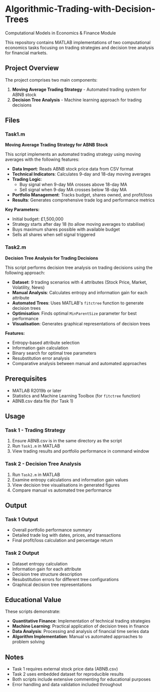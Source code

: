 # Algorithmic-Trading-with-Decision-Trees
Computational Models in Economics & Finance Module

This repository contains MATLAB implementations of two computational economics tasks focusing on trading strategies and decision tree analysis for financial markets.

## Project Overview

The project comprises two main components:
1. **Moving Average Trading Strategy** - Automated trading system for ABNB stock
2. **Decision Tree Analysis** - Machine learning approach for trading decisions

## Files

### Task1.m
**Moving Average Trading Strategy for ABNB Stock**

This script implements an automated trading strategy using moving averages with the following features:

- **Data Import**: Reads ABNB stock price data from CSV format
- **Technical Indicators**: Calculates 9-day and 18-day moving averages
- **Trading Logic**: 
  - Buy signal when 9-day MA crosses above 18-day MA
  - Sell signal when 9-day MA crosses below 18-day MA
- **Portfolio Management**: Tracks budget, shares owned, and profit/loss
- **Results**: Generates comprehensive trade log and performance metrics

**Key Parameters:**
- Initial budget: £1,500,000
- Strategy starts after day 18 (to allow moving averages to stabilise)
- Buys maximum shares possible with available budget
- Sells all shares when sell signal triggered

### Task2.m
**Decision Tree Analysis for Trading Decisions**

This script performs decision tree analysis on trading decisions using the following approach:

- **Dataset**: 9 trading scenarios with 4 attributes (Stock Price, Market, Volatility, News)
- **Manual Analysis**: Calculates entropy and information gain for each attribute
- **Automated Trees**: Uses MATLAB's `fitctree` function to generate decision trees
- **Optimisation**: Finds optimal `MinParentSize` parameter for best performance
- **Visualisation**: Generates graphical representations of decision trees

**Features:**
- Entropy-based attribute selection
- Information gain calculation
- Binary search for optimal tree parameters
- Resubstitution error analysis
- Comparative analysis between manual and automated approaches

## Prerequisites

- MATLAB R2019b or later
- Statistics and Machine Learning Toolbox (for `fitctree` function)
- ABNB.csv data file (for Task 1)

## Usage

### Task 1 - Trading Strategy
1. Ensure ABNB.csv is in the same directory as the script
2. Run `Task1.m` in MATLAB
3. View trading results and portfolio performance in command window

### Task 2 - Decision Tree Analysis
1. Run `Task2.m` in MATLAB
2. Examine entropy calculations and information gain values
3. View decision tree visualisations in generated figures
4. Compare manual vs automated tree performance

## Output

### Task 1 Output
- Overall portfolio performance summary
- Detailed trade log with dates, prices, and transactions
- Final profit/loss calculation and percentage return

### Task 2 Output
- Dataset entropy calculation
- Information gain for each attribute
- Decision tree structure description
- Resubstitution errors for different tree configurations
- Graphical decision tree representations

## Educational Value

These scripts demonstrate:
- **Quantitative Finance**: Implementation of technical trading strategies
- **Machine Learning**: Practical application of decision trees in finance
- **Data Analysis**: Processing and analysis of financial time series data
- **Algorithm Implementation**: Manual vs automated approaches to problem solving

## Notes

- Task 1 requires external stock price data (ABNB.csv)
- Task 2 uses embedded dataset for reproducible results
- Both scripts include extensive commenting for educational purposes
- Error handling and data validation included throughout
